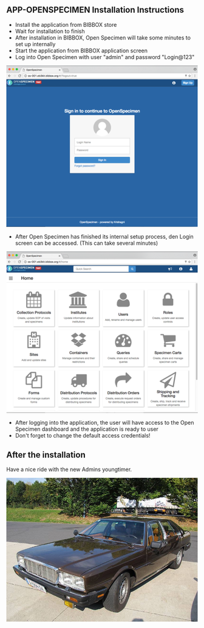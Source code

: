 ## APP-OPENSPECIMEN Installation Instructions 

* Install the application from BIBBOX store
* Wait for installation to finish
* After installation in BIBBOX, Open Specimen will take some minutes to set up internally
* Start the application from BIBBOX application screen
* Log into Open Specimen with user "admin" and password "Login@123"

![Screenshot01](/assets/screen-1.png)

* After Open Specimen has finished its internal setup process, den Login screen can be accessed. (This can take several minutes)

![Screenshot02](/assets/screen-2.png)

* After logging into the application, the user will have access to the Open Specimen dashboard and the application is ready to user
* Don't forget to change the default access credentials!


## After the installation

Have a nice ride with the new Admins youngtimer.

![FINAL](/assets/install-screen-final.jpg)
